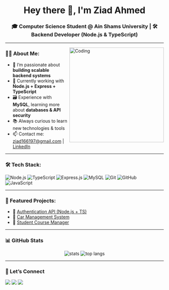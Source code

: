 <h1 align="center">Hey there 👋, I'm Ziad Ahmed</h1>
<h3 align="center">🎓 Computer Science Student @ Ain Shams University | 🛠️ Backend Developer (Node.js & TypeScript)</h3>

---

<img align="right" alt="Coding" width="300" src="https://media.giphy.com/media/qgQUggAC3Pfv687qPC/giphy.gif">

### 👨‍💻 About Me:

- 🧠 I’m passionate about **building scalable backend systems**
- 🚀 Currently working with **Node.js + Express + TypeScript**
- 🗃️ Experience with **MySQL**, learning more about **databases & API security**
- 📚 Always curious to learn new technologies & tools
- 📫 Contact me: ziad166197@gmail.com | [LinkedIn](https://www.linkedin.com/in/ziadd-ahmedd)

---

### 🛠️ Tech Stack:

![Node.js](https://img.shields.io/badge/Node.js-339933?style=for-the-badge&logo=node-dot-js&logoColor=white)
![TypeScript](https://img.shields.io/badge/TypeScript-007ACC?style=for-the-badge&logo=typescript&logoColor=white)
![Express.js](https://img.shields.io/badge/Express.js-000000?style=for-the-badge&logo=express&logoColor=white)
![MySQL](https://img.shields.io/badge/MySQL-4479A1?style=for-the-badge&logo=mysql&logoColor=white)
![Git](https://img.shields.io/badge/Git-F05032?style=for-the-badge&logo=git&logoColor=white)
![GitHub](https://img.shields.io/badge/GitHub-181717?style=for-the-badge&logo=github&logoColor=white)
![JavaScript](https://img.shields.io/badge/JavaScript-F7DF1E?style=for-the-badge&logo=javascript&logoColor=black)

---

### 🚀 Featured Projects:

- 🔐 [Authentication API (Node.js + TS)](https://github.com/ziad144/project-auth)
- 🚗 [Car Management System](https://github.com/ziad144/car-api)
- 📘 [Student Course Manager](https://github.com/ziad144/course-app)

---

### 📊 GitHub Stats

<p align="center">
  <img src="https://github-readme-stats.vercel.app/api?username=ziad144&show_icons=true&theme=tokyonight" alt="stats" />
  <img src="https://github-readme-stats.vercel.app/api/top-langs/?username=ziad144&layout=compact&theme=tokyonight" alt="top langs" />
</p>

---

### 🤝 Let’s Connect

<p>
  <a href="mailto:ziad166197@gmail.com"><img src="https://img.shields.io/badge/Email-D14836?style=flat&logo=gmail&logoColor=white"/></a>
  <a href="https://www.linkedin.com/in/ziadd-ahmedd"><img src="https://img.shields.io/badge/LinkedIn-0077B5?style=flat&logo=linkedin&logoColor=white"/></a>
  <a href="https://github.com/ziad144"><img src="https://img.shields.io/badge/GitHub-181717?style=flat&logo=github&logoColor=white"/></a>
</p>